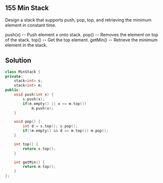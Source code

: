## 155	Min Stack

Design a stack that supports push, pop, top, and retrieving the minimum element in constant time.

push(x) -- Push element x onto stack.
pop() -- Removes the element on top of the stack.
top() -- Get the top element.
getMin() -- Retrieve the minimum element in the stack.

## Solution
```C++
class MinStack {
private:
    stack<int> s;
    stack<int> m;
public:
    void push(int x) {
        s.push(x);
        if(m.empty() || x <= m.top())
            m.push(x);
    }

    void pop() {
        int d = s.top(); s.pop();
        if(!m.empty() && d == m.top()) m.pop();
    }

    int top() {
        return s.top();
    }

    int getMin() {
        return m.top();
    }
};
```